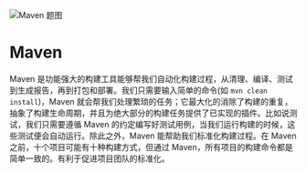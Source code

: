 ![Maven 题图](https://s2.ax1x.com/2019/12/17/QIXaxP.png)

# Maven

Maven 是功能强大的构建工具能够帮我们自动化构建过程，从清理、编译、测试到生成报告，再到打包和部署。我们只需要输入简单的命令(如 `mvn clean install`)，Maven 就会帮我们处理繁琐的任务；它最大化的消除了构建的重复，抽象了构建生命周期，并且为绝大部分的构建任务提供了已实现的插件。比如说测试，我们只需要遵循 Maven 的约定编写好测试用例，当我们运行构建的时候，这些测试便会自动运行。除此之外，Maven 能帮助我们标准化构建过程。在 Maven 之前，十个项目可能有十种构建方式，但通过 Maven，所有项目的构建命令都是简单一致的。有利于促进项目团队的标准化。
